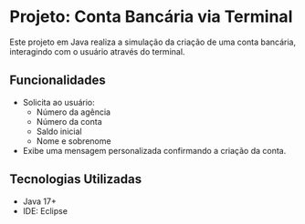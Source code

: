 # Projeto: Conta Bancária via Terminal

Este projeto em Java realiza a simulação da criação de uma conta bancária, interagindo com o usuário através do terminal.

## Funcionalidades

- Solicita ao usuário:
  - Número da agência
  - Número da conta
  - Saldo inicial
  - Nome e sobrenome
- Exibe uma mensagem personalizada confirmando a criação da conta.

## Tecnologias Utilizadas

- Java 17+
- IDE: Eclipse

